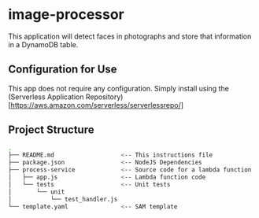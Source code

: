 # image-processor
This application will detect faces in photographs and store that information in a DynamoDB table.

## Configuration for Use
This app does not require any configuration. Simply install using the (Serverless Application Repository)[https://aws.amazon.com/serverless/serverlessrepo/]

## Project Structure
```bash
.
├── README.md                   <-- This instructions file
├── package.json                <-- NodeJS Dependencies
├── process-service             <-- Source code for a lambda function
│   ├── app.js                  <-- Lambda function code
│   └── tests                   <-- Unit tests
│       └── unit
│           └── test_handler.js
└── template.yaml               <-- SAM template
```